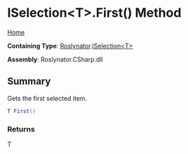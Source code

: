 # ISelection\<T>\.First\(\) Method <a name="_Top"></a>

[Home](../../../README.md)

**Containing Type**: [Roslynator](../../README.md#_Top)\.[ISelection\<T>](../README.md#_Top)

**Assembly**: Roslynator\.CSharp\.dll

## Summary

Gets the first selected item\.

```csharp
T First()
```

### Returns

T

